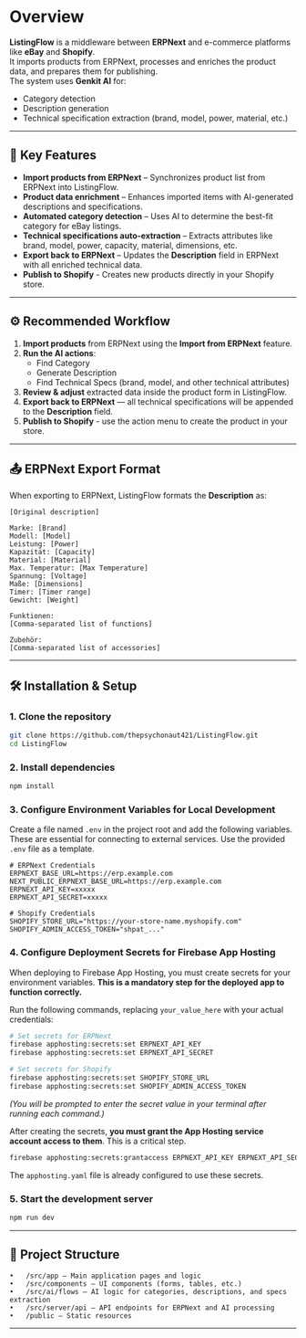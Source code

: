 # Overview

**ListingFlow** is a middleware between **ERPNext** and e-commerce platforms like **eBay** and **Shopify**.  
It imports products from ERPNext, processes and enriches the product data, and prepares them for publishing.  
The system uses **Genkit AI** for:
- Category detection
- Description generation
- Technical specification extraction (brand, model, power, material, etc.)

---

## 🚀 Key Features
- **Import products from ERPNext** – Synchronizes product list from ERPNext into ListingFlow.
- **Product data enrichment** – Enhances imported items with AI-generated descriptions and specifications.
- **Automated category detection** – Uses AI to determine the best-fit category for eBay listings.
- **Technical specifications auto-extraction** – Extracts attributes like brand, model, power, capacity, material, dimensions, etc.
- **Export back to ERPNext** – Updates the **Description** field in ERPNext with all enriched technical data.
- **Publish to Shopify** - Creates new products directly in your Shopify store.

---

## ⚙️ Recommended Workflow
1. **Import products** from ERPNext using the **Import from ERPNext** feature.
2. **Run the AI actions**:
   - Find Category
   - Generate Description
   - Find Technical Specs (brand, model, and other technical attributes)
3. **Review & adjust** extracted data inside the product form in ListingFlow.
4. **Export back to ERPNext** — all technical specifications will be appended to the **Description** field.
5. **Publish to Shopify** - use the action menu to create the product in your store.

---

## 📤 ERPNext Export Format

When exporting to ERPNext, ListingFlow formats the **Description** as:

```plaintext
[Original description]

Marke: [Brand]
Modell: [Model]
Leistung: [Power]
Kapazität: [Capacity]
Material: [Material]
Max. Temperatur: [Max Temperature]
Spannung: [Voltage]
Maße: [Dimensions]
Timer: [Timer range]
Gewicht: [Weight]

Funktionen:
[Comma-separated list of functions]

Zubehör:
[Comma-separated list of accessories]
```

---

## 🛠 Installation & Setup

### 1. Clone the repository

```bash
git clone https://github.com/thepsychonaut421/ListingFlow.git
cd ListingFlow
```

### 2. Install dependencies

```bash
npm install
```

### 3. Configure Environment Variables for Local Development

Create a file named `.env` in the project root and add the following variables. These are essential for connecting to external services. Use the provided `.env` file as a template.

```env
# ERPNext Credentials
ERPNEXT_BASE_URL=https://erp.example.com
NEXT_PUBLIC_ERPNEXT_BASE_URL=https://erp.example.com
ERPNEXT_API_KEY=xxxxx
ERPNEXT_API_SECRET=xxxxx

# Shopify Credentials
SHOPIFY_STORE_URL="https://your-store-name.myshopify.com"
SHOPIFY_ADMIN_ACCESS_TOKEN="shpat_..."
```

### 4. Configure Deployment Secrets for Firebase App Hosting

When deploying to Firebase App Hosting, you must create secrets for your environment variables. **This is a mandatory step for the deployed app to function correctly.**

Run the following commands, replacing `your_value_here` with your actual credentials:

```bash
# Set secrets for ERPNext
firebase apphosting:secrets:set ERPNEXT_API_KEY
firebase apphosting:secrets:set ERPNEXT_API_SECRET

# Set secrets for Shopify
firebase apphosting:secrets:set SHOPIFY_STORE_URL
firebase apphosting:secrets:set SHOPIFY_ADMIN_ACCESS_TOKEN
```
*(You will be prompted to enter the secret value in your terminal after running each command.)*

After creating the secrets, **you must grant the App Hosting service account access to them**. This is a critical step.

```bash
firebase apphosting:secrets:grantaccess ERPNEXT_API_KEY ERPNEXT_API_SECRET SHOPIFY_STORE_URL SHOPIFY_ADMIN_ACCESS_TOKEN
```

The `apphosting.yaml` file is already configured to use these secrets.

### 5. Start the development server

```bash
npm run dev
```

---

## 📂 Project Structure
	•	/src/app – Main application pages and logic
	•	/src/components – UI components (forms, tables, etc.)
	•	/src/ai/flows – AI logic for categories, descriptions, and specs extraction
	•	/src/server/api – API endpoints for ERPNext and AI processing
	•	/public – Static resources

---

